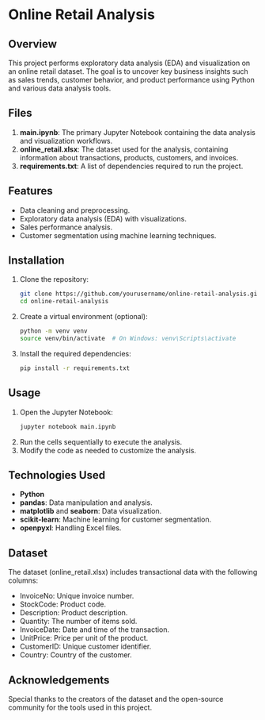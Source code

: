 # Online Retail Analysis

## Overview
This project performs exploratory data analysis (EDA) and visualization on an online retail dataset. The goal is to uncover key business insights such as sales trends, customer behavior, and product performance using Python and various data analysis tools.

## Files
1. **main.ipynb**: The primary Jupyter Notebook containing the data analysis and visualization workflows.
2. **online_retail.xlsx**: The dataset used for the analysis, containing information about transactions, products, customers, and invoices.
3. **requirements.txt**: A list of dependencies required to run the project.

## Features
- Data cleaning and preprocessing.
- Exploratory data analysis (EDA) with visualizations.
- Sales performance analysis.
- Customer segmentation using machine learning techniques.

## Installation
1. Clone the repository:
   ```bash
   git clone https://github.com/yourusername/online-retail-analysis.git
   cd online-retail-analysis
   ```
2. Create a virtual environment (optional):
   ```bash
   python -m venv venv
   source venv/bin/activate  # On Windows: venv\Scripts\activate
   ```
3. Install the required dependencies:
   ```bash
   pip install -r requirements.txt
   ```

## Usage
1. Open the Jupyter Notebook:
   ```bash
   jupyter notebook main.ipynb
   ```
2. Run the cells sequentially to execute the analysis.
3. Modify the code as needed to customize the analysis.

## Technologies Used
- **Python**
- **pandas**: Data manipulation and analysis.
- **matplotlib** and **seaborn**: Data visualization.
- **scikit-learn**: Machine learning for customer segmentation.
- **openpyxl**: Handling Excel files.

## Dataset
The dataset (online_retail.xlsx) includes transactional data with the following columns:
- InvoiceNo: Unique invoice number.
- StockCode: Product code.
- Description: Product description.
- Quantity: The number of items sold.
- InvoiceDate: Date and time of the transaction.
- UnitPrice: Price per unit of the product.
- CustomerID: Unique customer identifier.
- Country: Country of the customer.

## Acknowledgements
Special thanks to the creators of the dataset and the open-source community for the tools used in this project.


